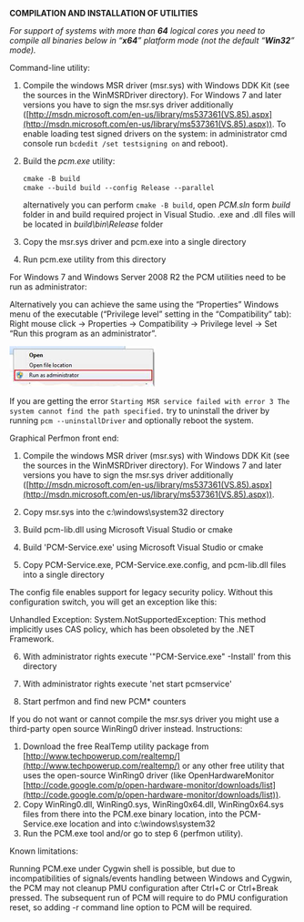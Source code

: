 **COMPILATION AND INSTALLATION OF UTILITIES**

_For support of systems with more than _**_64_**_ logical cores you need to compile all binaries below in “_**_x64_**_” platform mode (not the default “_**_Win32_**_” mode)._

Command-line utility:

1. Compile the windows MSR driver (msr.sys) with Windows DDK Kit (see the sources in the WinMSRDriver directory). For Windows 7 and later versions you have to sign the msr.sys driver additionally ([http://msdn.microsoft.com/en-us/library/ms537361(VS.85).aspx](http://msdn.microsoft.com/en-us/library/ms537361(VS.85).aspx)). To enable loading test signed drivers on the system: in administrator cmd console run `bcdedit /set testsigning on` and reboot).

2. Build the *pcm.exe* utility:
   ```
   cmake -B build
   cmake --build build --config Release --parallel
   ```
   alternatively you can perform `cmake -B build`, open *PCM.sln* form *build* folder in and build required project in Visual Studio.
   .exe and .dll files will be located in *build\bin\Release* folder
3. Copy the msr.sys driver and pcm.exe into a single directory

4. Run pcm.exe utility from this directory

For Windows 7 and Windows Server 2008 R2 the PCM utilities need to be run as administrator:

Alternatively you can achieve the same using the “Properties” Windows menu of the executable (“Privilege level” setting in the “Compatibility” tab): Right mouse click -&gt; Properties -&gt; Compatibility -&gt; Privilege level -&gt; Set “Run this program as an administrator”.

![Screenshot](run-as-administrator.png)

If you are getting the error `Starting MSR service failed with error 3 The system cannot find the path specified.` try to uninstall the driver by running `pcm --uninstallDriver` and optionally reboot the system.

Graphical Perfmon front end:

1. Compile the windows MSR driver (msr.sys) with Windows DDK Kit (see the sources in the WinMSRDriver directory). For Windows 7 and later versions you have to sign the msr.sys driver additionally ([http://msdn.microsoft.com/en-us/library/ms537361(VS.85).aspx](http://msdn.microsoft.com/en-us/library/ms537361(VS.85).aspx)).

2. Copy msr.sys into the c:\windows\system32 directory

3. Build pcm-lib.dll using Microsoft Visual Studio or cmake

4. Build 'PCM-Service.exe' using Microsoft Visual Studio or cmake

5. Copy PCM-Service.exe, PCM-Service.exe.config, and pcm-lib.dll files into a single directory

The config file enables support for legacy security policy. Without this configuration switch, you will get an exception like this:

Unhandled Exception: System.NotSupportedException: This method implicitly uses CAS policy, which has been obsoleted by the .NET Framework.   

6. With administrator rights execute '"PCM-Service.exe" -Install' from this directory

7. With administrator rights execute 'net start pcmservice'

8. Start perfmon and find new PCM\* counters

If you do not want or cannot compile the msr.sys driver you might use a third-party open source WinRing0 driver instead. Instructions:

1. Download the free RealTemp utility package from [http://www.techpowerup.com/realtemp/](http://www.techpowerup.com/realtemp/) or any other free utility that uses the open-source WinRing0 driver (like OpenHardwareMonitor [http://code.google.com/p/open-hardware-monitor/downloads/list](http://code.google.com/p/open-hardware-monitor/downloads/list)).
2. Copy WinRing0.dll, WinRing0.sys, WinRing0x64.dll, WinRing0x64.sys files from there into the PCM.exe binary location, into the PCM-Service.exe location and into c:\windows\system32
3. Run the PCM.exe tool and/or go to step 6 (perfmon utility).

Known limitations:

Running PCM.exe under Cygwin shell is possible, but due to incompatibilities of signals/events handling between Windows and Cygwin, the PCM may not cleanup PMU configuration after Ctrl+C or Ctrl+Break pressed. The subsequent run of PCM will require to do PMU configuration reset, so adding -r command line option to PCM will be required.

